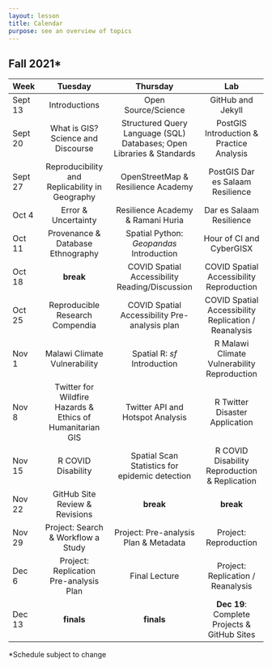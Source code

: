```yaml
---
layout: lesson
title: Calendar
purpose: see an overview of topics
---
```


## Fall 2021*

Week | Tuesday | Thursday | Lab
:--- | :-----: | :------: | :-:
Sept 13 | Introductions | Open Source/Science | GitHub and Jekyll
Sept 20 | What is GIS? Science and Discourse | Structured Query Language (SQL) Databases; Open Libraries & Standards | PostGIS Introduction & Practice Analysis
Sept 27 | Reproducibility and Replicability in Geography | OpenStreetMap & Resilience Academy | PostGIS Dar es Salaam Resilience
Oct 4 | Error & Uncertainty | Resilience Academy & Ramani Huria | Dar es Salaam Resilience
Oct 11 | Provenance &  Database Ethnography | Spatial Python: *Geopandas* Introduction | Hour of CI and CyberGISX
Oct 18 | **break** | COVID Spatial Accessibility Reading/Discussion | COVID Spatial Accessibility Reproduction
Oct 25 | Reproducible Research Compendia | COVID Spatial Accessibility Pre-analysis plan | COVID Spatial Accessibility Replication / Reanalysis
Nov 1 | Malawi Climate Vulnerability | Spatial R: *sf* Introduction | R Malawi Climate Vulnerability Reproduction
Nov 8 | Twitter for Wildfire Hazards & Ethics of Humanitarian GIS | Twitter API and Hotspot Analysis | R Twitter Disaster Application
Nov 15 | R COVID Disability | Spatial Scan Statistics for epidemic detection | R COVID Disability Reproduction & Replication
Nov 22 | GitHub Site Review & Revisions | **break** | **break**
Nov 29 | Project: Search & Workflow a Study | Project: Pre-analysis Plan & Metadata | Project: Reproduction
Dec 6 | Project: Replication Pre-analysis Plan | Final Lecture | Project: Replication / Reanalysis
Dec 13 | **finals** | **finals** | **Dec 19**: Complete Projects & GitHub Sites

*Schedule subject to change
